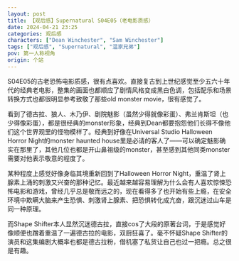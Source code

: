 ```yaml
---
layout: post
title: 【观后感】Supernatural S04E05（老电影质感）
date: 2024-04-21 23:25
categories: 观后感
characters: ["Dean Winchester", "Sam Winchester"]
tags: ["观后感", "Supernatural", "温家兄弟"]
pov: 第一人称视角
origin: 个站
---
```


S04E05的古老恐怖电影质感，很有点喜欢。直接复古到上世纪感觉至少五六十年代的经典老电影，整集的画面也都顺应了剧情风格变成黑白色调，包括配乐和场景转换方式也都很明显参考致敬了那些old monster movie，很有感觉了。

看到了德古拉、狼人、木乃伊、剧院魅影（虽然少得就像彩蛋）、弗兰肯斯坦（也少得像彩蛋），都是很经典的monster形象，经典到Dean都要抱怨他们长得不像他们这个世界观里的怪物模样了。经典到好像在Universal Studio Halloween Horror Night的monster haunted house里是必请的客人了——可以确定魅影确实在那里了，其他几位也都是开山鼻祖级的monster，甚至感到其他同类monster需要对他表示敬意的程度了。

某种程度上感觉好像身临其境重新回到了Halloween Horror Night，重温了肾上腺素上涌的刺激又兴奋的那种记忆。最近越来越容易理解为什么会有人喜欢惊悚恐怖电影和游戏，曾经几乎总是敬而远之的，现在看得多了也开始有些上瘾，在安全环境中欺瞒大脑来产生恐惧、刺激肾上腺素、把恐惧转化成亢奋，跟沉迷过山车是同一种原理。

而Shape Shifter本人显然沉迷德古拉，直接cos了大段的原著台词，于是感觉好像顺便也蹭着重温了一遍德古拉的电影，双厨狂喜了。毫不怀疑Shape Shifter的演员和这集编剧大概率也都是德古拉粉，借机塞了私货让自己也过一把瘾。总之很是有趣。
